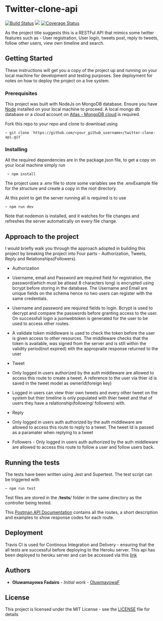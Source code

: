 # Twitter-clone-api
[![Build Status](https://travis-ci.com/OluwmayowaF/twitter-clone-api.svg?branch=master)](https://travis-ci.com/OluwmayowaF/twitter-clone-api) <a href="https://codeclimate.com/github/OluwmayowaF/twitter-clone-api/maintainability"><img src="https://api.codeclimate.com/v1/badges/55ba530f9dd8f21a49e5/maintainability" /></a> [![Coverage Status](https://coveralls.io/repos/github/OluwmayowaF/twitter-clone-api/badge.svg?branch=master)](https://coveralls.io/github/OluwmayowaF/twitter-clone-api?branch=master)



As the project title suggests this is a RESTFul API that mimics some twitter features such as - User registration, User login, tweets post, reply to tweets, follow other users, view own timeline and search.  

## Getting Started

These instructions will get you a copy of the project up and running on your local machine for development and testing purposes. See deployment for notes on how to deploy the project on a live system.

### Prerequisites

This project was built with NodeJs on MongoDB database. Ensure you have <a href='https://nodejs.org/en/'>Node</a> installed on your local machine to proceed. A local mongo db database or a cloud account on <a href='https://cloud.mongodb.com'>Atlas - MongoDB cloud</a> is required.

Fork this repo to your repo and clone to download using 
```
~ git clone `https://github.com/<your_github_username>/twitter-clone-api.git`
```

### Installing
All the required dependencies are in the package.json file, to get a copy on your local machine simply run 
```
 ~ npm install 
```
The project uses a .env file to store some variables see the .envExample file for the structure and create a copy in the root directory. 

At this point to get the server running all is required is to use 
```
~ npm run dev 
```
Note that nodemon is installed, and it watches for file changes and refreshes the server automatically on every file change.

## Approach to the project 

I would briefly walk you through the approach adopted in building this project by breaking the project into Four parts - Authorization, Tweets, Reply and Relationships(Followers). 

- Authorization 
 - Username, email and Password are required field for registration, the password(which must be atleast 8 characters long) is encrypted using bcrypt before storing in the database. The Username and Email are unique fields on the schema hence no two users can register with the same credentials. 
 - Username and password are required fields to login. Bcrypt is used to decrypt and compare the passwords before granting access to the user. On successfull login a jsonwebtoken is generated for the user to be used to access other routes.
 - A validate token middleware is used to check the token before the user is given access to other resources. The middleware checks that the token is available, was signed from the server and is still within the validity period(not expired) eith the appropraite response returned to the user 

 - Tweet 
  - Only logged in users authorized by the auth middleware are allowed to access this route to create a tweet. A reference to the user via thier id is saved in the tweet model as ownerId(foreign key)
  - Logged in users can view thier own tweets and every other tweet on the system but thier timeline is only populated with thier tweet and that of users they have a relationship(following/ followers) with. 

  - Reply 
   - Only logged in users auth authorized by the auth middleware are allowed to access this route to reply to a tweet. The tweet Id is passed as a paramater when replying to a tweet 

   - Followers 
    -  Only logged in users auth authorized by the auth middleware are allowed to access this route to follow a user and follow users back. 
    

## Running the tests

The tests have been written using Jest and Supertest. The test script can be triggered with 
```
~ npm run test
```
Test files are stored in the /__tests__/ folder in the same directory as the controller being tested. 

This <a href='https://documenter.getpostman.com/view/9048286/SzYbzHbW?version=latest'>Postman API Documentation</a> contains all the routes, a short description and examples to show response codes for each route. 


## Deployment

Travis CI is used for Continous Integration and Delivery - ensuring that the all tests are successful before deploying to the Heroku server. 
This api has been deployed to heroku server and can be accessed via this <a href ='https://twitterclone-api.herokuapp.com/'>link</a> 


## Authors

* **Oluwamayowa Fadairo** - *Initial work* - [OluwmayowaF](https://github.com/OluwmayowaF)


## License

This project is licensed under the MIT License - see the [LICENSE](LICENSE) file for details
